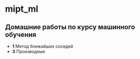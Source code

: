 # mipt_ml

## Домашние работы по курсу машинного обучения

* **1** Метод ближайших соседей
* **3** Производные